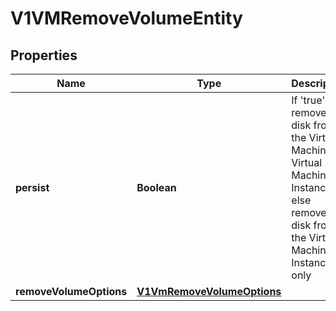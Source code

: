 # V1VMRemoveVolumeEntity

## Properties
Name | Type | Description | Notes
------------ | ------------- | ------------- | -------------
**persist** | **Boolean** | If &#x27;true&#x27; remove the disk from the Virtual Machine &amp; Virtual Machine Instance, else remove the disk from the Virtual Machine Instance only |  [optional]
**removeVolumeOptions** | [**V1VmRemoveVolumeOptions**](V1VmRemoveVolumeOptions.md) |  | 
